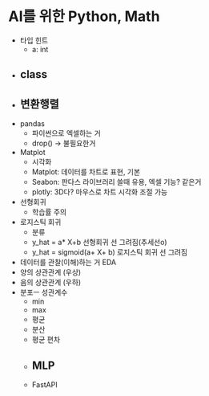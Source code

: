 # AI를 위한 Python, Math
- 타입 힌트
  - a: int
- class
  - 
- 변환행렬
  - 
- pandas
  - 파이썬으로 엑셀하는 거
  - drop() -> 불필요한거
- Matplot
  - 시각화
  - Matplot: 데이터를 차트로 표현, 기본
  - Seabon: 판다스 라이브러리 쓸때 유용, 엑셀 기능? 같은거
  - plotly: 3D다? 마우스로 차트 시각화 조절 가능
- 선형회귀
  - 학습률 주의
- 로지스틱 회귀
  - 분류 
  - y_hat = a* X+b 선형회귀 선 그려짐(추세선o)
  - y_hat = sigmoid(a+ X+ b) 로지스틱 회귀 선 그려짐
- 데이터를 관찰(이해)하는 거 EDA
- 양의 상관관계 (우상)
- 음의 상관관계 (우하)
- 분포ㅡ 성관계수
  - min
  - max
  - 평균
  - 분산
  - 평균 편차
  - MLP
    - 
  - FastAPI
